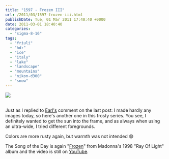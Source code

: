 ```yaml
---
title: "1597 - Frozen III"
url: /2011/03/1597-frozen-iii.html
publishDate: Tue, 01 Mar 2011 17:40:40 +0000
date: 2011-03-01 18:40:40
categories: 
  - "sigma-8-16"
tags: 
  - "friuli"
  - "hdr"
  - "ice"
  - "italy"
  - "lake"
  - "landscape"
  - "mountains"
  - "nikon-d300"
  - "snow"
---
```

<div class="container">
<div class="center"><a target="_blank" href="https://d25zfm9zpd7gm5.cloudfront.net/1200x1200/2011/20110227_132153_ps.jpg"><img src="https://d25zfm9zpd7gm5.cloudfront.net/0600x0600/2011/20110227_132153_ps.jpg" /></a></div>
</div>
<br />

Just as I replied to <a target="_blank" href="http://meanderingpassage.com/">Earl's</a> comment on the last post: I made hardly any images today, so here's another one in this frosty series. You see, I definitely wanted to get the sun into the frame, and as always when using an ultra-wide, I tried different foregrounds.

 Colors are more rusty again, but warmth was not intended 😄

The Song of the Day is again "<a target="_blank" href="http://www.lyricsmode.com/lyrics/m/madonna/frozen.html">Frozen</a>" from Madonna's 1998 "Ray Of Light" album and the video is still on <a target="_blank" href="http://www.youtube.com/watch?v=zXFHf8xZ1CA">YouTube</a>.
